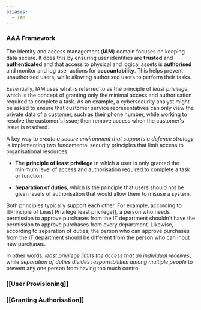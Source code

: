 ```yaml
---
aliases:
  - IAM
---
```


### AAA Framework

The identity and access management (**IAM**) domain focuses on keeping data secure. It does this by ensuring user identities are **trusted** and **authenticated** and that access to physical and logical assets is **authorised** and monitor and log user actions for **accountability**. This helps prevent unauthorised users, while allowing authorised users to perform their tasks.

Essentially, IAM uses what is referred to as the principle of *least privilege*, which is the concept of granting only the minimal access and authorisation required to complete a task. As an example, a cybersecurity analyst might be asked to ensure that customer service representatives can only view the private data of a customer, such as their phone number, while working to resolve the customer's issue; then remove access when the customer's issue is resolved.


A key way to *create a secure environment that supports a defence strategy* is implementing two fundamental security principles that limit access to organisational resources:

- The **principle of least privilege** in which a user is only granted the minimum level of access and authorisation required to complete a task or function.

- **Separation of duties**, which is the principle that users should not be given levels of authorisation that would allow them to misuse a system.

Both principles typically support each other. For example, according to [[Principle of Least Privilege|least privilege]], a person who needs permission to approve purchases from the IT department shouldn't have the permission to approve purchases from every department. Likewise, according to separation of duties, the person who can approve purchases from the IT department should be different from the person who can input new purchases.

In other words, *least privilege limits the access that an individual receives*, while *separation of duties divides responsibilities among multiple people* to prevent any one person from having too much control.

### [[User Provisioning]]

### [[Granting Authorisation]]


